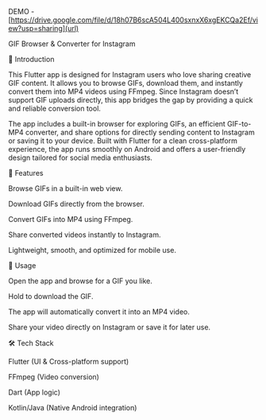 
DEMO - [https://drive.google.com/file/d/18h07B6scA504L400sxnxX6xgEKCQa2Ef/view?usp=sharing](url)

GIF Browser & Converter for Instagram








📖 Introduction

This Flutter app is designed for Instagram users who love sharing creative GIF content. It allows you to browse GIFs, download them, and instantly convert them into MP4 videos using FFmpeg. Since Instagram doesn’t support GIF uploads directly, this app bridges the gap by providing a quick and reliable conversion tool.

The app includes a built-in browser for exploring GIFs, an efficient GIF-to-MP4 converter, and share options for directly sending content to Instagram or saving it to your device. Built with Flutter for a clean cross-platform experience, the app runs smoothly on Android and offers a user-friendly design tailored for social media enthusiasts.

🚀 Features

Browse GIFs in a built-in web view.

Download GIFs directly from the browser.

Convert GIFs into MP4 using FFmpeg.

Share converted videos instantly to Instagram.

Lightweight, smooth, and optimized for mobile use.

📱 Usage

Open the app and browse for a GIF you like.

Hold to download the GIF.

The app will automatically convert it into an MP4 video.

Share your video directly on Instagram or save it for later use.

🛠️ Tech Stack

Flutter (UI & Cross-platform support)

FFmpeg (Video conversion)

Dart (App logic)

Kotlin/Java (Native Android integration)
